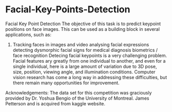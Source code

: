 # Facial-Key-Points-Detection
Facial Key Point Detection
The objective of this task is to predict keypoint positions on face images. This can be used as a building block in several applications, such as:

1. Tracking faces in images and video
analysing facial expressions
detecting dysmorphic facial signs for medical diagnosis
biometrics / face recognition
Detecing facial keypoints is a very challenging problem. Facial features ary greatly from one individual to another, and even for a single individual, here is a large amount of variation due to 3D pose, size, position, viewing angle, and illumination conditions. Computer vision research has come a long way in addressing these difficulties, but there remain many opportunities for improvement.

Acknowledgements: The data set for this competition was graciously provided by Dr. Yoshua Bengio of the University of Montreal. James Petterson and is acquired from kaggle website.
